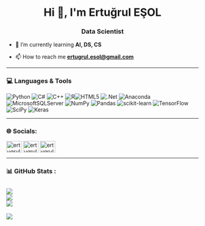 <h1 align="center">Hi 👋, I'm Ertuğrul EŞOL</h1>
<h3 align="center">Data Scientist</h3>

- 🌱 I’m currently learning **AI, DS, CS**

- 📫 How to reach me **ertugrul.esol@gmail.com**

<hr>

### 💻 Languages & Tools
 ![Python](https://img.shields.io/badge/python-3670A0?style=for-the-badge&logo=python&logoColor=ffdd54) ![C#](https://img.shields.io/badge/c%23-%23239120.svg?style=for-the-badge&logo=c-sharp&logoColor=white) ![C++](https://img.shields.io/badge/c++-%2300599C.svg?style=for-the-badge&logo=c%2B%2B&logoColor=white) ![R](https://img.shields.io/badge/r-%23276DC3.svg?style=for-the-badge&logo=r&logoColor=white)![HTML5](https://img.shields.io/badge/html5-%23E34F26.svg?style=for-the-badge&logo=html5&logoColor=white) ![.Net](https://img.shields.io/badge/.NET-5C2D91?style=for-the-badge&logo=.net&logoColor=white) ![Anaconda](https://img.shields.io/badge/Anaconda-%2344A833.svg?style=for-the-badge&logo=anaconda&logoColor=white) ![MicrosoftSQLServer](https://img.shields.io/badge/Microsoft%20SQL%20Server-CC2927?style=for-the-badge&logo=microsoft%20sql%20server&logoColor=white) ![NumPy](https://img.shields.io/badge/numpy-%23013243.svg?style=for-the-badge&logo=numpy&logoColor=white) ![Pandas](https://img.shields.io/badge/pandas-%23150458.svg?style=for-the-badge&logo=pandas&logoColor=white) ![scikit-learn](https://img.shields.io/badge/scikit--learn-%23F7931E.svg?style=for-the-badge&logo=scikit-learn&logoColor=white) ![TensorFlow](https://img.shields.io/badge/TensorFlow-%23FF6F00.svg?style=for-the-badge&logo=TensorFlow&logoColor=white) ![SciPy](https://img.shields.io/badge/SciPy-%230C55A5.svg?style=for-the-badge&logo=scipy&logoColor=%white) ![Keras](https://img.shields.io/badge/Keras-%23D00000.svg?style=for-the-badge&logo=Keras&logoColor=white)

<hr>

<h3 align="left">🌐 Socials:</h3>
<p align="left">
<a href="https://linkedin.com/in/ertugrul-esol" target="blank"><img align="center" src="https://raw.githubusercontent.com/rahuldkjain/github-profile-readme-generator/master/src/images/icons/Social/linked-in-alt.svg" alt="ertugrul-esol" height="30" width="40" /></a>
<a href="https://kaggle.com/ertugrulesol" target="blank"><img align="center" src="https://raw.githubusercontent.com/rahuldkjain/github-profile-readme-generator/master/src/images/icons/Social/kaggle.svg" alt="ertugrulesol" height="30" width="40" /></a>
<a href="https://www.hackerrank.com/ertugrul_esol" target="blank"><img align="center" src="https://raw.githubusercontent.com/rahuldkjain/github-profile-readme-generator/master/src/images/icons/Social/hackerrank.svg" alt="ertugrul_esol" height="30" width="40" /></a>
</p>

<hr>

### 📊 GitHub Stats :
![](https://github-readme-stats.vercel.app/api?username=Ertugrul33&theme=algolia&hide_border=false&include_all_commits=false&count_private=false)<br/>
![](https://github-readme-streak-stats.herokuapp.com/?user=Ertugrul33&theme=algolia&hide_border=false)<br/>
![](https://github-readme-stats.vercel.app/api/top-langs/?username=Ertugrul33&theme=algolia&hide_border=false&include_all_commits=false&count_private=false&layout=compact)
---
[![](https://visitcount.itsvg.in/api?id=Ertugrul33&icon=0&color=0)](https://visitcount.itsvg.in)
